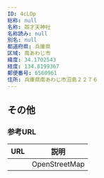 ```yaml
---
ID: 4cLOp
総称: null
名称: 辯才天神社
名称読み: null
別名: null
都道府県: 兵庫県
区域: 南あわじ市
緯度: 34.1702543
経度: 134.8199367
郵便番号: 6560961
住所: 兵庫県南あわじ市沼島２２７６
---
```


## その他

### 参考URL

| URL | 説明          |
| --- | ------------- |
|     | OpenStreetMap |
